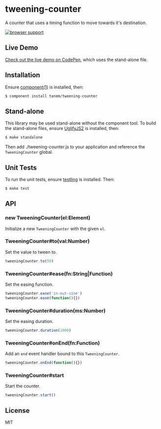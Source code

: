 # tweening-counter

A counter that uses a timing function to move towards it's destination.

[![browser support](https://ci.testling.com/tanem/tweening-counter.png)](https://ci.testling.com/tanem/tweening-counter)

## Live Demo

[Check out the live demo on CodePen](http://codepen.io/tanem/pen/AaxDd), which uses the stand-alone file.

## Installation

Ensure [component(1)](http://component.io) is installed, then:

```sh
$ component install tanem/tweening-counter
```

## Stand-alone

This library may be used stand-alone without the component tool. To build the stand-alone files, ensure [UglifyJS2](https://github.com/mishoo/UglifyJS2) is installed, then: 

```sh
$ make standalone
```

Then add ./tweening-counter.js to your application and reference the `TweeningCounter` global.

## Unit Tests

To run the unit tests, ensure [testling](https://github.com/substack/testling) is installed. Then:

```sh
$ make test
```

## API

### new TweeningCounter(el:Element)

Initialize a new `TweeningCounter` with the given `el`.

### TweeningCounter#to(val:Number)

Set the value to tween to.

```js
tweeningCounter.to(50)
```

### TweeningCounter#ease(fn:String|Function)

Set the easing function.

```js
tweeningCounter.ease('in-out-sine')
tweeningCounter.ease(function(){})
```

### TweeningCounter#duration(ms:Number)

Set the easing duration.

```js
tweeningCounter.duration(1000)
```

### TweeningCounter#onEnd(fn:Function)

Add an `end` event handler bound to this `TweeningCounter`.

```js
tweeningCounter.onEnd(function(){})
```

### TweeningCounter#start

Start the counter.

```js
tweeningCounter.start()
```

## License

MIT
